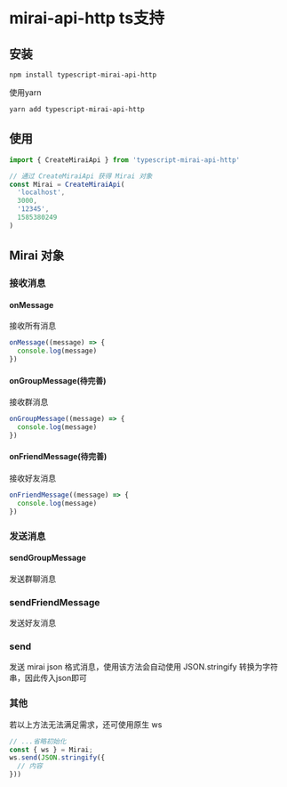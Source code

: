 # mirai-api-http ts支持

## 安装
``` shell
npm install typescript-mirai-api-http
```
使用yarn
``` shell
yarn add typescript-mirai-api-http
```

## 使用
``` js
import { CreateMiraiApi } from 'typescript-mirai-api-http'

// 通过 CreateMiraiApi 获得 Mirai 对象
const Mirai = CreateMiraiApi(
  'localhost',
  3000,
  '12345',
  1585380249
)
```

## Mirai 对象
### 接收消息
#### onMessage
接收所有消息
``` js
onMessage((message) => {
  console.log(message)
})
```

#### onGroupMessage(待完善)
接收群消息
``` js
onGroupMessage((message) => {
  console.log(message)
})
```

#### onFriendMessage(待完善)
接收好友消息
``` js
onFriendMessage((message) => {
  console.log(message)
})
```

### 发送消息
#### sendGroupMessage
发送群聊消息

### sendFriendMessage
发送好友消息

### send
发送 mirai json 格式消息，使用该方法会自动使用 JSON.stringify 转换为字符串，因此传入json即可

### 其他
若以上方法无法满足需求，还可使用原生 ws
``` js
// ...省略初始化
const { ws } = Mirai;
ws.send(JSON.stringify({
  // 内容
}))
```
